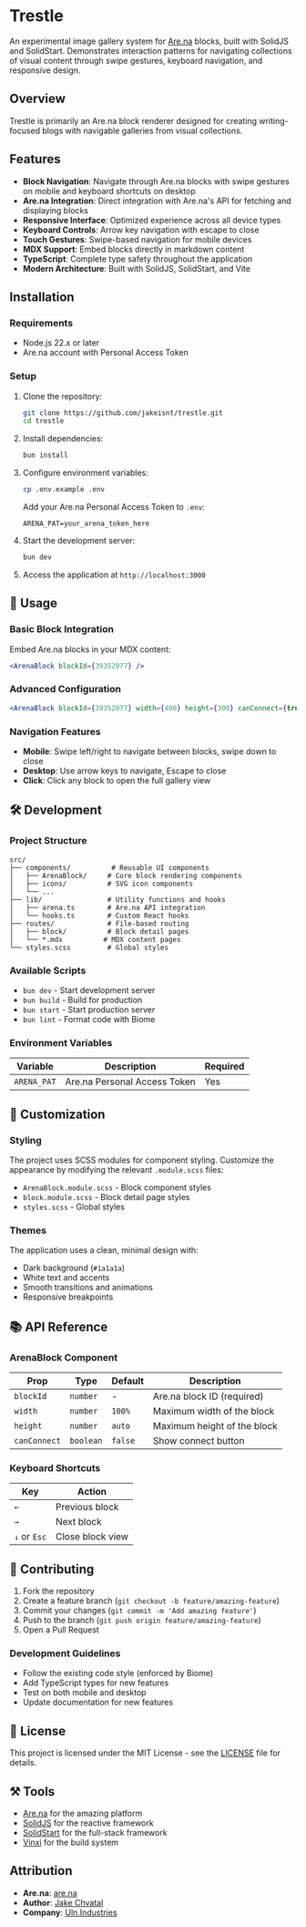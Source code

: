 # Trestle

An experimental image gallery system for [Are.na](https://are.na) blocks, built with SolidJS and SolidStart. Demonstrates interaction patterns for navigating collections of visual content through swipe gestures, keyboard navigation, and responsive design.

## Overview

Trestle is primarily an Are.na block renderer designed for creating writing-focused blogs with navigable galleries from visual collections.

## Features

- **Block Navigation**: Navigate through Are.na blocks with swipe gestures on mobile and keyboard shortcuts on desktop
- **Are.na Integration**: Direct integration with Are.na's API for fetching and displaying blocks
- **Responsive Interface**: Optimized experience across all device types
- **Keyboard Controls**: Arrow key navigation with escape to close
- **Touch Gestures**: Swipe-based navigation for mobile devices
- **MDX Support**: Embed blocks directly in markdown content
- **TypeScript**: Complete type safety throughout the application
- **Modern Architecture**: Built with SolidJS, SolidStart, and Vite

## Installation

### Requirements

- Node.js 22.x or later
- Are.na account with Personal Access Token

### Setup

1. Clone the repository:

   ```bash
   git clone https://github.com/jakeisnt/trestle.git
   cd trestle
   ```

2. Install dependencies:

   ```bash
   bun install
   ```

3. Configure environment variables:

   ```bash
   cp .env.example .env
   ```

   Add your Are.na Personal Access Token to `.env`:

   ```env
   ARENA_PAT=your_arena_token_here
   ```

4. Start the development server:

   ```bash
   bun dev
   ```

5. Access the application at `http://localhost:3000`

## 📖 Usage

### Basic Block Integration

Embed Are.na blocks in your MDX content:

```jsx
<ArenaBlock blockId={39352077} />
```

### Advanced Configuration

```jsx
<ArenaBlock blockId={39352077} width={400} height={300} canConnect={true} />
```

### Navigation Features

- **Mobile**: Swipe left/right to navigate between blocks, swipe down to close
- **Desktop**: Use arrow keys to navigate, Escape to close
- **Click**: Click any block to open the full gallery view

## 🛠️ Development

### Project Structure

```
src/
├── components/          # Reusable UI components
│   ├── ArenaBlock/     # Core block rendering components
│   ├── icons/          # SVG icon components
│   └── ...
├── lib/                # Utility functions and hooks
│   ├── arena.ts        # Are.na API integration
│   └── hooks.ts        # Custom React hooks
├── routes/             # File-based routing
│   ├── block/          # Block detail pages
│   └── *.mdx          # MDX content pages
└── styles.scss         # Global styles
```

### Available Scripts

- `bun dev` - Start development server
- `bun build` - Build for production
- `bun start` - Start production server
- `bun lint` - Format code with Biome

### Environment Variables

| Variable    | Description                  | Required |
| ----------- | ---------------------------- | -------- |
| `ARENA_PAT` | Are.na Personal Access Token | Yes      |

## 🎨 Customization

### Styling

The project uses SCSS modules for component styling. Customize the appearance by modifying the relevant `.module.scss` files:

- `ArenaBlock.module.scss` - Block component styles
- `block.module.scss` - Block detail page styles
- `styles.scss` - Global styles

### Themes

The application uses a clean, minimal design with:

- Dark background (`#1a1a1a`)
- White text and accents
- Smooth transitions and animations
- Responsive breakpoints

## 📚 API Reference

### ArenaBlock Component

| Prop         | Type      | Default | Description                 |
| ------------ | --------- | ------- | --------------------------- |
| `blockId`    | `number`  | -       | Are.na block ID (required)  |
| `width`      | `number`  | `100%`  | Maximum width of the block  |
| `height`     | `number`  | `auto`  | Maximum height of the block |
| `canConnect` | `boolean` | `false` | Show connect button         |

### Keyboard Shortcuts

| Key          | Action           |
| ------------ | ---------------- |
| `←`          | Previous block   |
| `→`          | Next block       |
| `↓` or `Esc` | Close block view |

## 🤝 Contributing

1. Fork the repository
2. Create a feature branch (`git checkout -b feature/amazing-feature`)
3. Commit your changes (`git commit -m 'Add amazing feature'`)
4. Push to the branch (`git push origin feature/amazing-feature`)
5. Open a Pull Request

### Development Guidelines

- Follow the existing code style (enforced by Biome)
- Add TypeScript types for new features
- Test on both mobile and desktop
- Update documentation for new features

## 📄 License

This project is licensed under the MIT License - see the [LICENSE](LICENSE) file for details.

## ⚒️ Tools

- [Are.na](https://are.na) for the amazing platform
- [SolidJS](https://solidjs.com) for the reactive framework
- [SolidStart](https://start.solidjs.com) for the full-stack framework
- [Vinxi](https://vinxi.vercel.app) for the build system

## Attribution

- **Are.na**: [are.na](https://are.na/jake-chvatal)
- **Author**: [Jake Chvatal](https://jake.kitchen)
- **Company**: [Uln.Industries](https://uln.industries)
